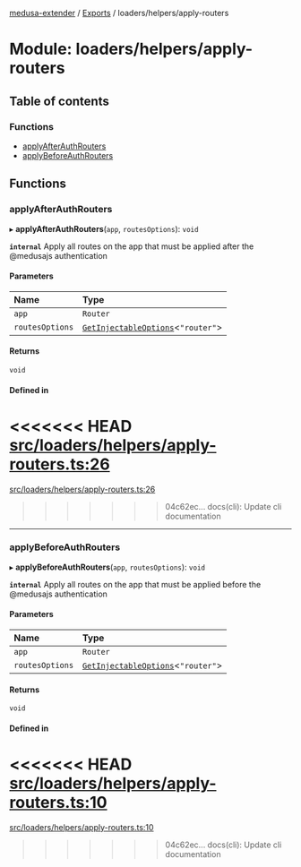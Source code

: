 [medusa-extender](../README.md) / [Exports](../modules.md) / loaders/helpers/apply-routers

# Module: loaders/helpers/apply-routers

## Table of contents

### Functions

- [applyAfterAuthRouters](loaders_helpers_apply_routers.md#applyafterauthrouters)
- [applyBeforeAuthRouters](loaders_helpers_apply_routers.md#applybeforeauthrouters)

## Functions

### applyAfterAuthRouters

▸ **applyAfterAuthRouters**(`app`, `routesOptions`): `void`

**`internal`**
Apply all routes on the app that must be applied after the @medusajs authentication

#### Parameters

| Name | Type |
| :------ | :------ |
| `app` | `Router` |
| `routesOptions` | [`GetInjectableOptions`](core_types.md#getinjectableoptions)<``"router"``\> |

#### Returns

`void`

#### Defined in

<<<<<<< HEAD
[src/loaders/helpers/apply-routers.ts:26](https://github.com/adrien2p/medusa-extender/blob/8d611e7/src/loaders/helpers/apply-routers.ts#L26)
=======
[src/loaders/helpers/apply-routers.ts:26](https://github.com/adrien2p/medusa-extender/blob/b9aa690/src/loaders/helpers/apply-routers.ts#L26)
>>>>>>> 04c62ec... docs(cli): Update cli documentation

___

### applyBeforeAuthRouters

▸ **applyBeforeAuthRouters**(`app`, `routesOptions`): `void`

**`internal`**
Apply all routes on the app that must be applied before the @medusajs authentication

#### Parameters

| Name | Type |
| :------ | :------ |
| `app` | `Router` |
| `routesOptions` | [`GetInjectableOptions`](core_types.md#getinjectableoptions)<``"router"``\> |

#### Returns

`void`

#### Defined in

<<<<<<< HEAD
[src/loaders/helpers/apply-routers.ts:10](https://github.com/adrien2p/medusa-extender/blob/8d611e7/src/loaders/helpers/apply-routers.ts#L10)
=======
[src/loaders/helpers/apply-routers.ts:10](https://github.com/adrien2p/medusa-extender/blob/b9aa690/src/loaders/helpers/apply-routers.ts#L10)
>>>>>>> 04c62ec... docs(cli): Update cli documentation
